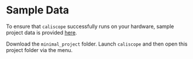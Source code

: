 # Sample Data

To ensure that `caliscope` successfully runs on your hardware, sample project data is provided [here](https://utexas-my.sharepoint.com/:f:/g/personal/priblede_my_utexas_edu/EpJRde1NTPNHpTGrVmPLZA0B_kWTm08KI2QuDjZNY8BV3A?e=tGSwk3). 

Download the `minimal_project` folder. Launch `caliscope` and then open this project folder via the menu. 

